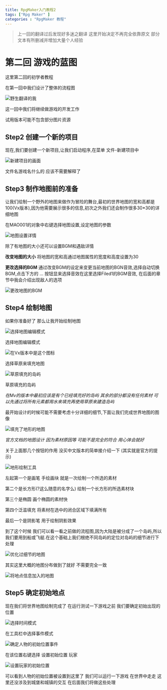 ```yaml
---
title: RpgMaker入门教程2
tags: ["Rpg Maker" ]
categories : "RpgMaker 教程"
---
```


>上一回的翻译过后发现好多迷之翻译 这里开始决定不再完全依靠原文 部分文本有所删减并增加大量个人经验

# 第二回 游戏的蓝图

这里第二回的初学者教程

在第一回中我们设计了整体的流程图

<!-- more -->

![野生翻译的我](https://qiniu-ali-oss.oss-cn-hangzhou.aliyuncs.com/qiniuold/34278468.jpg)

这一回中我们将继续做游戏的开发工作

  试用版本可能不包含部分图片资源

## Step2 创建一个新的项目

现在,我们要创建一个新项目,让我们启动程序,在菜单 文件-新建项目中

![新建项目的画面](https://qiniu-ali-oss.oss-cn-hangzhou.aliyuncs.com/qiniuold/94169312.jpg)

文件名游戏名什么的 应该不需要解释了

## Step3  制作地图前的准备

让我们绘制一个野外的地图来做作为冒险的舞台,最初的世界地图的宽和高都是100(Vx版本),因为他需要展示很多的信息,初次之外我们还会制作很多30*30的详细地图

在MAO001的对象中右键选择地图设置,设定地图的参数

![地图设置详情](http://ooymoxvz4.bkt.clouddn.com/17-5-1/52613111-file_1493638260381_5383.png)

除了有地图的大小还可以设置BGM和遇敌详情

**改变地图的大小**
将地图的宽和高通过地图属性的宽度和高度设置为30

**更改选择的BGM**
通过改变BGM的设定来变更当前地图的BGN音效,选择自动切换BGM,点击下方的 … 按钮显来选择音效在这里选择Filed1的BGM音效, 在后面的章节中我会介绍出现敌人的选项

![更改地图的BGM](http://ooymoxvz4.bkt.clouddn.com/17-5-1/32630686-file_1493638217096_7a85.png)

## Step4 绘制地图

如果你准备好了 那么让我开始绘制地图

![选择地图编辑模式](https://tkool.jp/assets/files/products_rpgvx_lecture_icon_map.jpg)

选择地图编辑模式

![在Vx版本中是这个图标](http://ooymoxvz4.bkt.clouddn.com/17-4-26/71169897-file_1493213165192_16ef4.png)

选择草原来填充地图

![草原填充的岛屿](http://ooymoxvz4.bkt.clouddn.com/17-5-1/36027520-file_1493638702937_14efd.png)

草原填充的岛屿

*在Mv的版本中最初应该是有个已经填充好的岛屿 其余的部分都没有任何素材 可以先通过将所有元素都用水来填充再使用草原来建造岛屿*

最开始设计的时候可能不需要考虑十分详细的细节,下面让我们完成世界地图的图像

![填充了地形的地图](http://ooymoxvz4.bkt.clouddn.com/17-5-1/77053165-file_1493638505309_17ac8.png)

*官方文档的地图设计 因为素材原因等 可能不是完全的符合 用心体会就好*

关于上面那几个按钮的作用 没买中文版本的简单接介绍一下 (其实就是官方的提示)

![地形绘制工具](http://ooymoxvz4.bkt.clouddn.com/17-4-26/82249656-file_1493214362168_4f75.png)

左起第一个是画笔 手绘画块 就是一次绘制一个所选的素材

第二个是长方形(?这么随意的名字么) 绘制一个长方形的所选素材块

第三个是椭圆 画个椭圆的素材快

第四个泛滥填充 将素材在选中的闭合区域下填满所有

最后一个是阴影笔 用于绘制阴影效果

到了这个时候  我们可以看一看之前做的流程图,因为大陆是被分成了一个岛屿,所以我们要用到船或飞艇.在这个基础上我们根绝不同岛屿的定位对岛屿的细节进行下处理

![优化过细节的地图](http://ooymoxvz4.bkt.clouddn.com/17-5-1/40941914-file_1493639072500_153b8.png)

其实这里大概的地图分布做到了就好 不需要完全一致

![将地点信息加入的地图](http://ooymoxvz4.bkt.clouddn.com/17-5-1/67713814-file_1493639307993_d908.png)

## Step5 确定初始地点

现在我们将世界地图绘制完成了 在运行测试一下游戏之前 我们要确定初始出现的位置

![选择时间模式](http://ooymoxvz4.bkt.clouddn.com/17-4-28/60240045-file_1493385729977_a1f9.png)

在工具栏中选择事件模式

![确定人物的初始位置事件](http://ooymoxvz4.bkt.clouddn.com/17-5-1/20021705-file_1493639376264_c109.png)

在该位置右键选择 设置初始位置 玩家

![设置玩家的初始位置](http://ooymoxvz4.bkt.clouddn.com/17-5-1/87143828-file_1493639524953_5ce8.png)

可以看到人物的初始位置被设置到这里了  我们可以运行一下游戏 在世界中走走  这里还没涉及到城堡和城镇的交互 在后面我们将做这些处理
